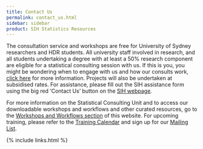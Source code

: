 ```yaml
---
title: Contact Us
permalink: contact_us.html
sidebar: sidebar
product: SIH Statistics Resources
---
```


The consultation service and workshops are free for University of Sydney researchers and HDR students. All university staff involved in research, and all students undertaking a degree with at least a 50% research component are eligible for a statistical consulting session with us. If this is you, you might be wondering when to engage with us and how our consults work, [click here](what-to-expect) for more information. Projects will also be undertaken at subsidised rates. For assistance, please fill out the SIH assistance form using the big red ‘Contact Us’ button on the [SIH webpage](https://www.sydney.edu.au/research/facilities/sydney-informatics-hub.html). 

For more information on the Statistical Consulting Unit and to access our downloadable workshops and workflows and other curated resources, go to the [Workshops and Workflows section](workshops-and-workflows) of this website. For upcoming training, please refer to the [Training Calendar](https://www.sydney.edu.au/research/facilities/sydney-informatics-hub/workshops-and-training/training-calendar.html) and sign up for our [Mailing List](https://signup.e2ma.net/signup/1945889/1928048/).


{% include links.html %}
